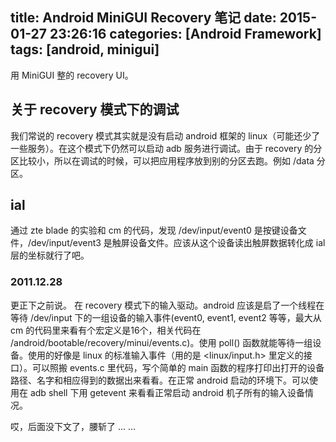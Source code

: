 title: Android MiniGUI Recovery 笔记
date: 2015-01-27 23:26:16
categories: [Android Framework]
tags: [android, minigui]
---

用 MiniGUI 整的 recovery UI。

## 关于 recovery 模式下的调试
我们常说的 recovery 模式其实就是没有启动 android 框架的 linux（可能还少了一些服务）。在这个模式下仍然可以启动 adb 服务进行调试。由于 recovery 的分区比较小，所以在调试的时候，可以把应用程序放到别的分区去跑。例如 /data 分区。

## ial
通过 zte blade 的实验和 cm 的代码，发现 /dev/input/event0 是按键设备文件，/dev/input/event3 是触屏设备文件。应该从这个设备读出触屏数据转化成 ial 层的坐标就行了吧。

### 2011.12.28
更正下之前说。 在 recovery 模式下的输入驱动。android 应该是启了一个线程在等待 /dev/input 下的一组设备的输入事件(event0, event1, event2 等等，最大从 cm 的代码里来看有个宏定义是16个，相关代码在 /android/bootable/recovery/minui/events.c)。使用 poll() 函数就能等待一组设备。使用的好像是 linux 的标准输入事件（用的是 <linux/input.h> 里定义的接口）。可以照搬 events.c 里代码，写个简单的 main 函数的程序打印出打开的设备路径、名字和相应得到的数据出来看看。在正常 android 启动的环境下。可以使用在 adb shell 下用 getevent 来看看正常启动 android 机子所有的输入设备情况。

哎，后面没下文了，腰斩了 ... ...

